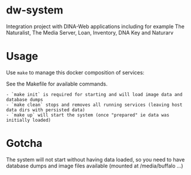 # dw-system

Integration project with DINA-Web applications including for example The Naturalist, The Media Server, Loan, Inventory, DNA Key and Naturarv

# Usage

Use `make` to manage this docker composition of services:

See the Makefile for available commands.

	- `make init` is required for starting and will load image data and database dumps
	- `make clean` stops and removes all running services (leaving host data dirs with persisted data)
	- `make up` will start the system (once "prepared" ie data was initially loaded)

# Gotcha

The system will not start without having data loaded, so you need to have database dumps and image files available (mounted at /media/buffalo ...)


